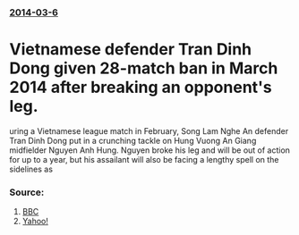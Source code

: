 ### [2014-03-6](/news/2014/03/6/index.md)

# Vietnamese defender Tran Dinh Dong given 28-match ban in March 2014 after breaking an opponent's leg. 

uring a Vietnamese league match in February, Song Lam Nghe An defender Tran Dinh Dong put in a crunching tackle on Hung Vuong An Giang midfielder Nguyen Anh Hung. Nguyen broke his leg and will be out of action for up to a year, but his assailant will also be facing a lengthy spell on the sidelines as


### Source:

1. [BBC](http://www.bbc.com/sport/0/football/26464186)
2. [Yahoo!](http://sports.yahoo.com/blogs/soccer-dirty-tackle/dtotd--vietnamese-defener-given-28-match-ban-for-breaking-opponent-s-leg-145420565.html)
